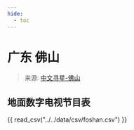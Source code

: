 ```yaml
---
hide:
  - toc
---
```


# 广东 佛山

> 来源: [中文寻星-佛山](http://dtmb.saoing.com/foshan.htm)

## 地面数字电视节目表

{{ read_csv("../../data/csv/foshan.csv") }}
